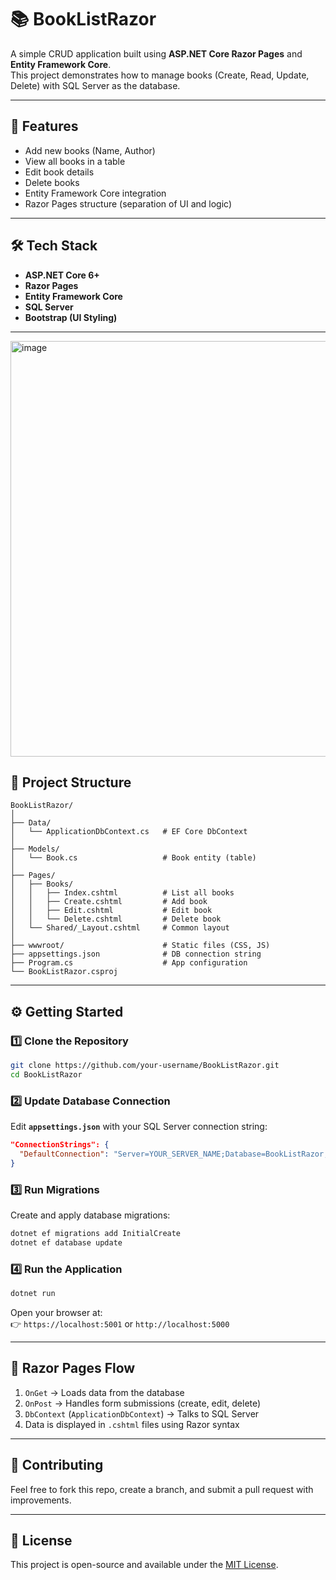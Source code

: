 # 📚 BookListRazor

A simple CRUD application built using **ASP.NET Core Razor Pages** and **Entity Framework Core**.  
This project demonstrates how to manage books (Create, Read, Update, Delete) with SQL Server as the database.

---

## 🚀 Features
- Add new books (Name, Author)
- View all books in a table
- Edit book details
- Delete books
- Entity Framework Core integration
- Razor Pages structure (separation of UI and logic)

---

## 🛠️ Tech Stack
- **ASP.NET Core 6+**
- **Razor Pages**
- **Entity Framework Core**
- **SQL Server**
- **Bootstrap (UI Styling)**

---
<img width="1337" height="665" alt="image" src="https://github.com/user-attachments/assets/1a0445d2-5618-41e7-a582-2f0977e56191" />


## 📂 Project Structure
```
BookListRazor/
│
├── Data/
│   └── ApplicationDbContext.cs   # EF Core DbContext
│
├── Models/
│   └── Book.cs                   # Book entity (table)
│
├── Pages/
│   ├── Books/
│   │   ├── Index.cshtml          # List all books
│   │   ├── Create.cshtml         # Add book
│   │   ├── Edit.cshtml           # Edit book
│   │   └── Delete.cshtml         # Delete book
│   └── Shared/_Layout.cshtml     # Common layout
│
├── wwwroot/                      # Static files (CSS, JS)
├── appsettings.json              # DB connection string
├── Program.cs                    # App configuration
└── BookListRazor.csproj
```

---

## ⚙️ Getting Started

### 1️⃣ Clone the Repository
```bash
git clone https://github.com/your-username/BookListRazor.git
cd BookListRazor
```

### 2️⃣ Update Database Connection
Edit **`appsettings.json`** with your SQL Server connection string:
```json
"ConnectionStrings": {
  "DefaultConnection": "Server=YOUR_SERVER_NAME;Database=BookListRazor;Trusted_Connection=True;MultipleActiveResultSets=true"
}
```

### 3️⃣ Run Migrations
Create and apply database migrations:
```bash
dotnet ef migrations add InitialCreate
dotnet ef database update
```

### 4️⃣ Run the Application
```bash
dotnet run
```
Open your browser at:  
👉 `https://localhost:5001` or `http://localhost:5000`

---

## 📖 Razor Pages Flow
1. `OnGet` → Loads data from the database  
2. `OnPost` → Handles form submissions (create, edit, delete)  
3. `DbContext` (`ApplicationDbContext`) → Talks to SQL Server  
4. Data is displayed in `.cshtml` files using Razor syntax  

---

## 🤝 Contributing
Feel free to fork this repo, create a branch, and submit a pull request with improvements.

---

## 📜 License
This project is open-source and available under the [MIT License](LICENSE).
